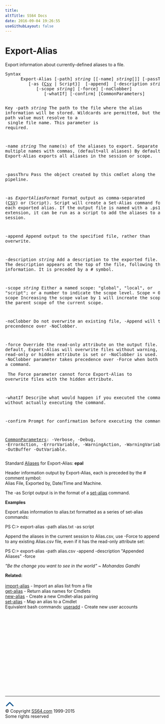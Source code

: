 ```yaml
---
title:
altTitle: SS64 Docs
date: 2016-09-04 19:26:55
useGithubLayout: false
---
```

<!-- #BeginLibraryItem "/Library/head_ps.lbi" --><!-- #EndLibraryItem --><h1>Export-Alias</h1> 
<p>Export information about currently-defined aliases to a file.</p>
<pre>Syntax
      Export-Alias [-path] <i>string</i> [[-name] <i>string</i>[]] [-passThru]
         [-as {<u>Csv</u> | Script}]  [-append]  [-description <i>string</i>]
            [-scope <i>string</i>] [-force] [-noClobber]
               [-whatIf] [-confirm] [CommonParameters]

Key
   -path <i>string</i>
       The path to the file where the alias information will be stored.
       Wildcards are permitted, but the resulting path value must resolve to a <br>       single file name. This parameter is required.

   -name <i>string</i>
       The name(s) of the aliases to export.
       Separate multiple names with commas, (default=all aliases)
       By default, Export-Alias exports all aliases in the session or scope.
       
   -passThru 
       Pass the object created by this cmdlet along the pipeline.
        
   -as <i>ExportAliasFormat</i>
       Format output as comma-separated (<u>CSV</u>) or (Script).
       Script will create a Set-Alias command for each exported alias. If the
       output file is named with a .ps1 filename extension, it can be run
       as a script to add the aliases to any session.

   -append
       Append output to the specified file, rather than overwrite.
        
   -description <i>string</i>
       Add a description to the exported file. The description appears
       at the top of the file, following the header information. It is
       preceded by a # symbol.
        
   -scope <i>string</i>
       Either a named scope: "global", "local", or "script"; or a number
       to indicate the scope level. Scope = 0 = current scope
       Increasing the scope value by 1 will increate the scope to include the
       parent scope of the current scope. 
        
   -noClobber
       Do not overwrite an existing file, -Append will take precendence over -NoClobber.
        
   -force
       Override the read-only attribute on the output file.
       By default, Export-Alias will overwrite files without warning, unless the
       read-only or hidden attribute is set or -NoClobber is used.
       The -NoClobber parameter takes precedence over -Force when both are used in a command.<br>        <br>       The Force parameter cannot force Export-Alias to overwrite files with the hidden attribute.

   -whatIf
       Describe what would happen if you executed the command without actually
       executing the command.
       
   -confirm
       Prompt for confirmation before executing the command.
 
   <a href="common.html">CommonParameters</a>:
       -Verbose, -Debug, -ErrorAction, -ErrorVariable, -WarningAction, -WarningVariable,
       -OutBuffer -OutVariable.</pre>
<p>
Standard <a href="get-alias.html">Aliases</a> for Export-Alias:<span class="code"> <b>epal</b></span></p>
<p>Header information output by Export-Alias, each is preceded by the # comment symbol: <br>
Alias File, Exported by, Date/Time and Machine. </p>
<p>The <span class="code">-as Script</span> output is in the format  of a <a href="set-alias.html">set-alias</a> command.</p>
<p><b>Examples</b></p>
<p>Export alias information to alias.txt formatted as a series of set-alias commands:</p>
<p><span class="code">PS C:&gt; export-alias -path alias.txt -as script</span></p>
<p>Append the aliases in the current session to  Alias.csv, use -Force to append to any existing Alias.csv file, even if it has the read-only attribute set:</p>
<p><span class="code">PS C:&gt; export-alias -path alias.csv -append -description "Appended Aliases" -force</span></p>
<p class="quote"><i>"Be the change you want to see in the world" ~ Mohandas Gandhi</i></p>
<p><b>Related:</b><br>
  <br>
  <a href="import-alias.html">import-alias</a> - Import an alias list from a file<br>    
<a href="get-alias.html">get-alias</a> - Return alias names for Cmdlets<br>
<a href="new-alias.html">new-alias</a> - Create a new Cmdlet-alias pairing<br> 
<a href="set-alias.html">set-alias</a> - Map an alias to a Cmdlet<br>
Equivalent bash commands: <a href="../bash/useradd.html">useradd</a> - Create new user accounts</p><!-- #BeginLibraryItem "/Library/foot_ps.lbi" --><p>
<!-- PowerShell300 -->
<ins class="adsbygoogle" style="display:inline-block;width:300px;height:250px" data-ad-client="ca-pub-6140977852749469" data-ad-slot="6253539900"></ins>
<script>
(adsbygoogle = window.adsbygoogle || []).push({});
</script></p>
<hr>
<div id="bl" class="footer"><a href="export-alias.html#"><img src="../images/top.png" width="30" height="22" alt="Back to the Top"></a></div>
<div id="br" class="footer, tagline">© Copyright <a href="http://ss64.com/">SS64.com</a> 1999-2015<br>
Some rights reserved</div><!-- #EndLibraryItem -->

